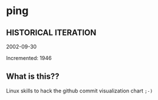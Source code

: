# ping

## HISTORICAL ITERATION
2002-09-30

Incremented: 1946

## What is this?? 
Linux skills to hack the github commit visualization chart `;-)`

